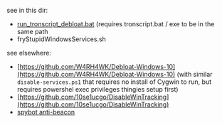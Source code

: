 see in this dir:

- [run_tronscript_debloat.bat](run_tronscript_debloat.bat) (requires tronscript.bat / exe to be in the same path
- fryStupidWindowsServices.sh

see elsewhere:
- [https://github.com/W4RH4WK/Debloat-Windows-10](https://github.com/W4RH4WK/Debloat-Windows-10) (with similar `disable-services.ps1` that requires no install of Cygwin to run, but requires powershel exec privileges thingies setup first)
- [https://github.com/10se1ucgo/DisableWinTracking](https://github.com/10se1ucgo/DisableWinTracking)
- [spybot anti-beacon](https://www.majorgeeks.com/files/details/spybot_anti_beacon_for_windows_10.html)